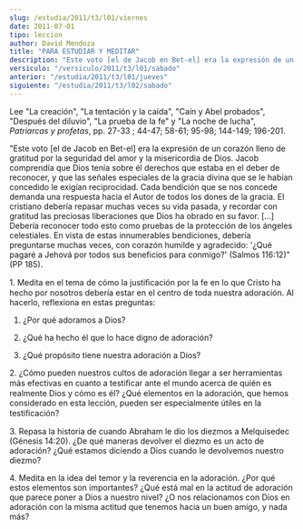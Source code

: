 ```yaml
---
slug: /estudia/2011/t3/l01/viernes
date: 2011-07-01
tipo: leccion
author: David Mendoza
title: "PARA ESTUDIAR Y MEDITAR"
description: "Este voto [el de Jacob en Bet-el] era la expresión de un corazón lleno de  gratitud por la seguridad del amor y la misericordia de Dios. Jacob comprendía  que Dios tenía sobre él derechos que estaba en el deber de reconocer, y que las  señales especiales de la gracia divina qu..."
versiculo: "/versiculo/2011/t3/l01/sabado"
anterior: "/estudia/2011/t3/l01/jueves"
siguiente: "/estudia/2011/t3/l02/sabado"
---
```


Lee "La creación", "La tentación y la caída", "Caín y Abel probados", "Después del diluvio", "La prueba de la fe" y "La noche de lucha", _Patriarcas y profetas_, pp. 27-33 ; 44-47; 58-61; 95-98; 144-149; 196-201.

"Este voto [el de Jacob en Bet-el] era la expresión de un corazón lleno de gratitud por la seguridad del amor y la misericordia de Dios. Jacob comprendía que Dios tenía sobre él derechos que estaba en el deber de reconocer, y que las señales especiales de la gracia divina que se le habían concedido le exigían reciprocidad. Cada bendición que se nos concede demanda una respuesta hacia el Autor de todos los dones de la gracia. El cristiano debería repasar muchas veces su vida pasada, y recordar con gratitud las preciosas liberaciones que Dios ha obrado en su favor. [...] Debería reconocer todo esto como pruebas de la protección de los ángeles celestiales. En vista de estas innumerables bendiciones, debería preguntarse muchas veces, con corazón humilde y agradecido: '¿Qué pagaré a Jehová por todos sus beneficios para conmigo?' (Salmos 116:12)" (PP 185).

1\. Medita en el tema de cómo la justiﬁcación por la fe en lo que Cristo ha hecho por nosotros debería estar en el centro de toda nuestra adoración. Al hacerlo, reflexiona en estas preguntas:

1.  ¿Por qué adoramos a Dios?

2.  ¿Qué ha hecho él que lo hace digno de adoración?

3.  ¿Qué propósito tiene nuestra adoración a Dios?


2\. ¿Cómo pueden nuestros cultos de adoración llegar a ser herramientas más efectivas en cuanto a testiﬁcar ante el mundo acerca de quién es realmente Dios y cómo es él? ¿Qué elementos en la adoración, que hemos considerado en esta lección, pueden ser especialmente útiles en la testiﬁcación?

3\. Repasa la historia de cuando Abraham le dio los diezmos a Melquisedec (Génesis 14:20). ¿De qué maneras devolver el diezmo es un acto de adoración? ¿Qué estamos diciendo a Dios cuando le devolvemos nuestro diezmo?

4\. Medita en la idea del temor y la reverencia en la adoración. ¿Por qué estos elementos son importantes? ¿Qué está mal en la actitud de adoración que parece poner a Dios a nuestro nivel? ¿O nos relacionamos con Dios en adoración con la misma actitud que tenemos hacia un buen amigo, y nada más?
